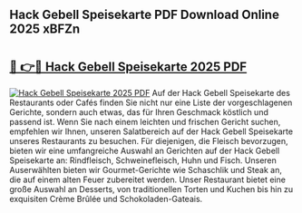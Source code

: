 ## Hack Gebell Speisekarte PDF Download Online 2025 xBFZn

# <h2><a href="http://gcbqsy.nevu.top/?p=Hack+Gebell+Speisekarte">🔗 👉🔴 Hack Gebell Speisekarte 2025 PDF</a></h2>

[![Hack Gebell Speisekarte 2025 PDF](https://i.imgur.com/dBaPXMq.png)](http://gcbqsy.nevu.top/?p=Hack+Gebell+Speisekarte)
Auf der Hack Gebell Speisekarte des Restaurants oder Cafés finden Sie nicht nur eine Liste der vorgeschlagenen Gerichte, sondern auch etwas, das für Ihren Geschmack köstlich und passend ist. Wenn Sie nach einem leichten und frischen Gericht suchen, empfehlen wir Ihnen, unseren Salatbereich auf der Hack Gebell Speisekarte unseres Restaurants zu besuchen. Für diejenigen, die Fleisch bevorzugen, bieten wir eine umfangreiche Auswahl an Gerichten auf der Hack Gebell Speisekarte an: Rindfleisch, Schweinefleisch, Huhn und Fisch. Unseren Auserwählten bieten wir Gourmet-Gerichte wie Schaschlik und Steak an, die auf einem alten Feuer zubereitet werden. Unser Restaurant bietet eine große Auswahl an Desserts, von traditionellen Torten und Kuchen bis hin zu exquisiten Crème Brûlée und Schokoladen-Gateais.
